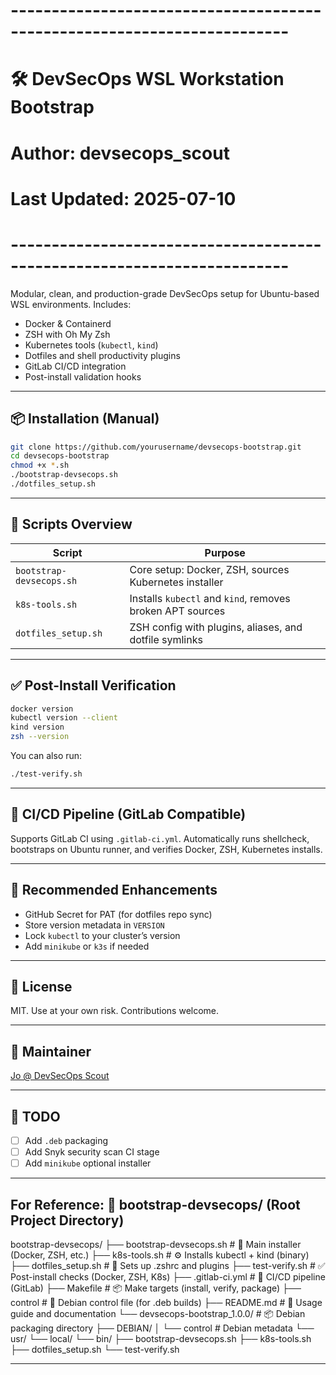 # ------------------------------------------------------------------------
# 🛠️ DevSecOps WSL Workstation Bootstrap
# Author: devsecops_scout
# Last Updated: 2025-07-10
# ------------------------------------------------------------------------

Modular, clean, and production-grade DevSecOps setup for Ubuntu-based WSL environments. Includes:

- Docker & Containerd
- ZSH with Oh My Zsh
- Kubernetes tools (`kubectl`, `kind`)
- Dotfiles and shell productivity plugins
- GitLab CI/CD integration
- Post-install validation hooks

---

## 📦 Installation (Manual)

```bash
git clone https://github.com/yourusername/devsecops-bootstrap.git
cd devsecops-bootstrap
chmod +x *.sh
./bootstrap-devsecops.sh
./dotfiles_setup.sh
```

---

## 🔧 Scripts Overview

| Script                            | Purpose                                                   |
|-----------------------------------|-----------------------------------------------------------|
| `bootstrap-devsecops.sh`          | Core setup: Docker, ZSH, sources Kubernetes installer     |
| `k8s-tools.sh`                    | Installs `kubectl` and `kind`, removes broken APT sources |
| `dotfiles_setup.sh`               | ZSH config with plugins, aliases, and dotfile symlinks    |

---

## ✅ Post-Install Verification

```bash
docker version
kubectl version --client
kind version
zsh --version
```

You can also run:

```bash
./test-verify.sh
```

---

## 🔁 CI/CD Pipeline (GitLab Compatible)

Supports GitLab CI using `.gitlab-ci.yml`. Automatically runs shellcheck, bootstraps on Ubuntu runner, and verifies Docker, ZSH, Kubernetes installs.

---

## 🔐 Recommended Enhancements

- GitHub Secret for PAT (for dotfiles repo sync)
- Store version metadata in `VERSION`
- Lock `kubectl` to your cluster’s version
- Add `minikube` or `k3s` if needed

---

## 🧩 License

MIT. Use at your own risk. Contributions welcome.

---

## 🤝 Maintainer

[Jo @ DevSecOps Scout](https://www.bibiserv.com)

---

## 📜 TODO
- [ ] Add `.deb` packaging
- [ ] Add Snyk security scan CI stage
- [ ] Add `minikube` optional installer

---

## For Reference: 📂 bootstrap-devsecops/ (Root Project Directory)

bootstrap-devsecops/
├── bootstrap-devsecops.sh          # 🔧 Main installer (Docker, ZSH, etc.)
├── k8s-tools.sh                    # ⚙️ Installs kubectl + kind (binary)
├── dotfiles_setup.sh               # 🐚 Sets up .zshrc and plugins
├── test-verify.sh                  # ✅ Post-install checks (Docker, ZSH, K8s)
├── .gitlab-ci.yml                  # 🔁 CI/CD pipeline (GitLab)
├── Makefile                        # 📦 Make targets (install, verify, package)
├── control                         # 📄 Debian control file (for .deb builds)
├── README.md                       # 📘 Usage guide and documentation
└── devsecops-bootstrap_1.0.0/      # 📦 Debian packaging directory
    ├── DEBIAN/
    │   └── control                 # Debian metadata
    └── usr/
        └── local/
            └── bin/
                ├── bootstrap-devsecops.sh
                ├── k8s-tools.sh
                ├── dotfiles_setup.sh
                └── test-verify.sh

---
